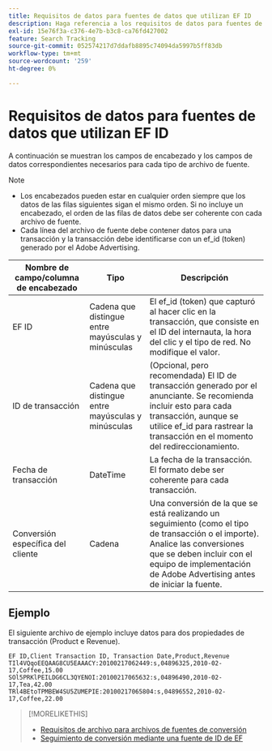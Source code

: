 ```yaml
---
title: Requisitos de datos para fuentes de datos que utilizan EF ID
description: Haga referencia a los requisitos de datos para fuentes de datos mediante EF ID.
exl-id: 15e76f3a-c376-4e7b-b3c8-ca76fd427002
feature: Search Tracking
source-git-commit: 052574217d7ddafb8895c74094da5997b5ff83db
workflow-type: tm+mt
source-wordcount: '259'
ht-degree: 0%

---
```


# Requisitos de datos para fuentes de datos que utilizan EF ID

A continuación se muestran los campos de encabezado y los campos de datos correspondientes necesarios para cada tipo de archivo de fuente.

>[!NOTE]
>* Los encabezados pueden estar en cualquier orden siempre que los datos de las filas siguientes sigan el mismo orden. Si no incluye un encabezado, el orden de las filas de datos debe ser coherente con cada archivo de fuente.
>* Cada línea del archivo de fuente debe contener datos para una transacción y la transacción debe identificarse con un ef_id (token) generado por el Adobe Advertising.

| Nombre de campo/columna de encabezado | Tipo | Descripción |
| ---- | ---- | ---- |
| EF ID | Cadena que distingue entre mayúsculas y minúsculas | El ef_id (token) que capturó al hacer clic en la transacción, que consiste en el ID del internauta, la hora del clic y el tipo de red. No modifique el valor. |
| ID de transacción | Cadena que distingue entre mayúsculas y minúsculas | (Opcional, pero recomendada) El ID de transacción generado por el anunciante. Se recomienda incluir esto para cada transacción, aunque se utilice ef_id para rastrear la transacción en el momento del redireccionamiento. |
| Fecha de transacción | DateTime | La fecha de la transacción. El formato debe ser coherente para cada transacción. |
| Conversión específica del cliente | Cadena | Una conversión de la que se está realizando un seguimiento (como el tipo de transacción o el importe). Analice las conversiones que se deben incluir con el equipo de implementación de Adobe Advertising antes de iniciar la fuente. |

## Ejemplo

El siguiente archivo de ejemplo incluye datos para dos propiedades de transacción (Product e Revenue).

```
EF ID,Client Transaction ID, Transaction Date,Product,Revenue
TIl4VQqoEEQAAG8CU5EAAACY:20100217062449:s,04896325,2010-02-17,Coffee,15.00
SOl5PRKlPEILDG6CL3QYENOI:20100217065632:s,04896490,2010-02-17,Tea,42.00
TRl4BEtoTPMBEW4SU5ZUMEPIE:20100217065804:s,04896552,2010-02-17,Coffee,22.00
```

>[!MORELIKETHIS]
>
>* [Requisitos de archivo para archivos de fuentes de conversión](feed-file-requirements.md)
>* [Seguimiento de conversión mediante una fuente de ID de EF](/help/search-social-commerce/tracking/feed-efid.md)
